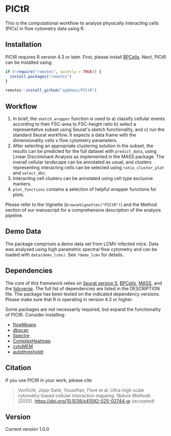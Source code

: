 # PICtR

This is the computational workflow to analyse physically interacting cells (PICs) in flow cytometry data using R.  

## Installation

PICtR requires R version 4.3 or later. First, please install [BPCells](https://github.com/bnprks/BPCells). Next, PICtR can be installed using:


```R
if (!require("remotes", quietly = TRUE)) {
  install.packages("remotes")
}

remotes::install_github("agSHaas/PICtR")
```

## Workflow  
  
1. In brief, the `sketch_wrapper` function is used to
   a) classify cellular events according to their FSC-area to FSC-height ratio
   b) select a representative subset using Seurat's sketch functionality, and
   c) run the standard Seurat workflow.
   It expects a data frame with the dimensionality cells x flow cytometry parameters.  
2. After selecting an appropriate clustering solution in the subset, the results can be predicted for the full dataset with `predict_data`, using Linear Discriminant Analysis as implemented in the MASS package. The overall cellular landscape can be annotated as usual, and clusters representing interacting cells can be selected using `ratio_cluster_plot` and `select_dbt`.
3. Interacting cell clusters can be annotated using cell type exclusive markers. 
4. `plot_functions` contains a selection of helpful wrapper functions for plots.

Please refer to the Vignette (`browseVignettes("PICtR")`) and the Method section of our manuscript for a comprehensive description of the analysis pipeline. 

## Demo Data

The package comprises a demo data set from LCMV infected mice. Data was analysed using high parametric spectral flow cytometry and can be loaded with `data(demo_lcmv)`. See `?demo_lcmv` for details. 


## Dependencies

The core of this framework relies on [Seurat version 5](https://github.com/satijalab/seurat), [BPCells](https://github.com/bnprks/BPCells), [MASS](https://cran.r-project.org/web/packages/MASS/index.html), and the [tidyverse](https://www.tidyverse.org/). The full list of dependencies are listed in the DESCRIPTION file. The package has been tested on the indicated dependency versions. Please make sure that R is operating in version 4.3 or higher.

Some packages are not necessarily required, but expand the functionality of PICtR. Consider installing:

- [flowMeans](https://www.bioconductor.org/packages/release/bioc/html/flowMeans.html)  
- [dbscan](https://github.com/mhahsler/dbscan)  
- [Spectre](https://github.com/ImmuneDynamics/Spectre)
- [ComplexHeatmap](https://www.bioconductor.org/packages/release/bioc/html/ComplexHeatmap.html)  
- [cytoMEM](https://www.bioconductor.org/packages/release/bioc/html/cytoMEM.html)  
- [autothresholdr](https://github.com/rorynolan/autothresholdr)

## Citation

If you use PICtR in your work, please cite

> Vonficht, Jopp-Saile, Yousefian, Flore et al. Ultra-high scale cytometry-based cellular interaction mapping. _Nature Methods_ (2025). https://doi.org/10.1038/s41592-025-02744-w (_accepted_)


## Version 

Current version 1.0.0
